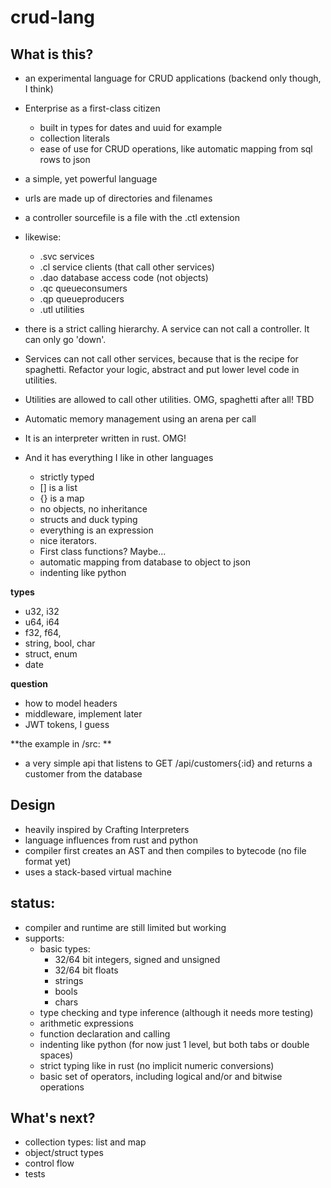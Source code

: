 # crud-lang

## What is this?
- an experimental language for CRUD applications (backend only though, I think)
- Enterprise as a first-class citizen
  - built in types for dates and uuid for example
  - collection literals
  - ease of use for CRUD operations, like automatic mapping from sql rows to json
- a simple, yet powerful language
- urls are made up of directories and filenames
- a controller sourcefile is a file with the .ctl extension
- likewise:
    - .svc services
    - .cl service clients (that call other services)
    - .dao database access code (not objects)
    - .qc queueconsumers
    - .qp queueproducers
    - .utl utilities
- there is a strict calling hierarchy. A service can not call a controller. It can only go 'down'.
- Services can not call other services, because that is the recipe for spaghetti. Refactor your logic, abstract and put lower level code in utilities.
- Utilities are allowed to call other utilities. OMG, spaghetti after all! TBD
- Automatic memory management using an arena per call

- It is an interpreter written in rust. OMG!
- And it has everything I like in other languages
    - strictly typed
    - [] is a list
    - {} is a map
    - no objects, no inheritance
    - structs and duck typing
    - everything is an expression
    - nice iterators.
    - First class functions? Maybe...
    - automatic mapping from database to object to json
    - indenting like python

**types**

- u32, i32
- u64, i64
- f32, f64,
- string, bool, char
- struct, enum
- date

**question**

- how to model headers
- middleware, implement later
- JWT tokens, I guess

**the example in /src: **

- a very simple api that listens to GET /api/customers{:id} and returns a customer from the database

## Design
* heavily inspired by Crafting Interpreters
* language influences from rust and python
* compiler first creates an AST and then compiles to bytecode (no file format yet)
* uses a stack-based virtual machine

## status:
* compiler and runtime are still limited but working
* supports:
  * basic types:
    * 32/64 bit integers, signed and unsigned
    * 32/64 bit floats
    * strings
    * bools
    * chars
  * type checking and type inference (although it needs more testing)
  * arithmetic expressions
  * function declaration and calling
  * indenting like python (for now just 1 level, but both tabs or double spaces)
  * strict typing like in rust (no implicit numeric conversions)
  * basic set of operators, including logical and/or and bitwise operations
  
## What's next?
- collection types: list and map
- object/struct types
- control flow
- tests